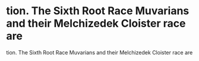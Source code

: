 # tion. The Sixth Root Race Muvarians and their Melchizedek Cloister race are

tion. The Sixth Root Race Muvarians and their Melchizedek Cloister race are